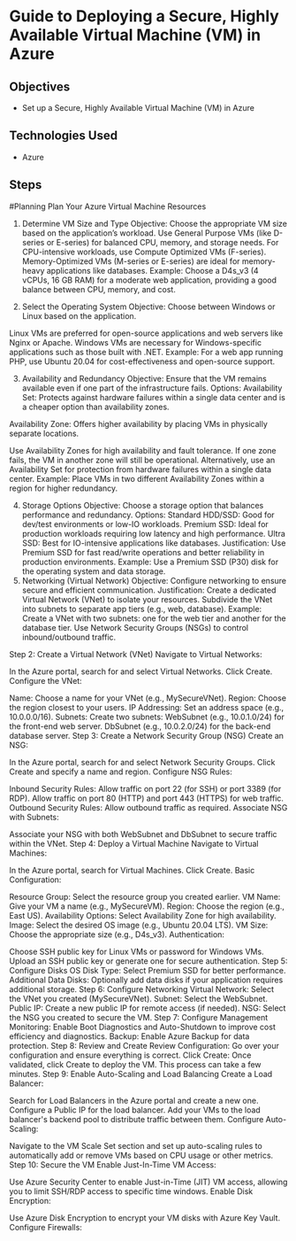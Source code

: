 # Guide to Deploying a Secure, Highly Available Virtual Machine (VM) in Azure

## Objectives
- Set up a Secure, Highly Available Virtual Machine (VM) in Azure


## Technologies Used
- Azure

## Steps

#Planning
Plan Your Azure Virtual Machine Resources
1. Determine VM Size and Type
Objective: Choose the appropriate VM size based on the application’s workload.
Use General Purpose VMs (like D-series or E-series) for balanced CPU, memory, and storage needs.
For CPU-intensive workloads, use Compute Optimized VMs (F-series).
Memory-Optimized VMs (M-series or E-series) are ideal for memory-heavy applications like databases.
Example: Choose a D4s_v3 (4 vCPUs, 16 GB RAM) for a moderate web application, providing a good balance between CPU, memory, and cost.

2. Select the Operating System
Objective: Choose between Windows or Linux based on the application.

Linux VMs are preferred for open-source applications and web servers like Nginx or Apache.
Windows VMs are necessary for Windows-specific applications such as those built with .NET.
Example: For a web app running PHP, use Ubuntu 20.04 for cost-effectiveness and open-source support.

3. Availability and Redundancy
Objective: Ensure that the VM remains available even if one part of the infrastructure fails. 
Options:
Availability Set: Protects against hardware failures within a single data center and is a cheaper option than availability zones.

Availability Zone: Offers higher availability by placing VMs in physically separate locations.

Use Availability Zones for high availability and fault tolerance. If one zone fails, the VM in another zone will still be operational.
Alternatively, use an Availability Set for protection from hardware failures within a single data center.
Example: Place VMs in two different Availability Zones within a region for higher redundancy.

4. Storage Options
Objective: Choose a storage option that balances performance and redundancy.
Options:
Standard HDD/SSD: Good for dev/test environments or low-IO workloads.
Premium SSD: Ideal for production workloads requiring low latency and high performance.
Ultra SSD: Best for IO-intensive applications like databases.
Justification:
Use Premium SSD for fast read/write operations and better reliability in production environments.
Example: Use a Premium SSD (P30) disk for the operating system and data storage.
5. Networking (Virtual Network)
Objective: Configure networking to ensure secure and efficient communication.
Justification:
Create a dedicated Virtual Network (VNet) to  isolate your resources.
Subdivide the VNet into subnets to separate app tiers (e.g., web, database).
Example:
Create a VNet with two subnets: one for the web tier and another for the database tier.
Use Network Security Groups (NSGs) to control inbound/outbound traffic.

Step 2: Create a Virtual Network (VNet)
Navigate to Virtual Networks:

In the Azure portal, search for and select Virtual Networks.
Click Create.
Configure the VNet:

Name: Choose a name for your VNet (e.g., MySecureVNet).
Region: Choose the region closest to your users.
IP Addressing: Set an address space (e.g., 10.0.0.0/16).
Subnets:
Create two subnets:
WebSubnet (e.g., 10.0.1.0/24) for the front-end web server.
DbSubnet (e.g., 10.0.2.0/24) for the back-end database server.
Step 3: Create a Network Security Group (NSG)
Create an NSG:

In the Azure portal, search for and select Network Security Groups.
Click Create and specify a name and region.
Configure NSG Rules:

Inbound Security Rules:
Allow traffic on port 22 (for SSH) or port 3389 (for RDP).
Allow traffic on port 80 (HTTP) and port 443 (HTTPS) for web traffic.
Outbound Security Rules: Allow outbound traffic as required.
Associate NSG with Subnets:

Associate your NSG with both WebSubnet and DbSubnet to secure traffic within the VNet.
Step 4: Deploy a Virtual Machine
Navigate to Virtual Machines:

In the Azure portal, search for Virtual Machines.
Click Create.
Basic Configuration:

Resource Group: Select the resource group you created earlier.
VM Name: Give your VM a name (e.g., MySecureVM).
Region: Choose the region (e.g., East US).
Availability Options: Select Availability Zone for high availability.
Image: Select the desired OS image (e.g., Ubuntu 20.04 LTS).
VM Size: Choose the appropriate size (e.g., D4s_v3).
Authentication:

Choose SSH public key for Linux VMs or password for Windows VMs.
Upload an SSH public key or generate one for secure authentication.
Step 5: Configure Disks
OS Disk Type: Select Premium SSD for better performance.
Additional Data Disks: Optionally add data disks if your application requires additional storage.
Step 6: Configure Networking
Virtual Network: Select the VNet you created (MySecureVNet).
Subnet: Select the WebSubnet.
Public IP: Create a new public IP for remote access (if needed).
NSG: Select the NSG you created to secure the VM.
Step 7: Configure Management
Monitoring: Enable Boot Diagnostics and Auto-Shutdown to improve cost efficiency and diagnostics.
Backup: Enable Azure Backup for data protection.
Step 8: Review and Create
Review Configuration: Go over your configuration and ensure everything is correct.
Click Create: Once validated, click Create to deploy the VM. This process can take a few minutes.
Step 9: Enable Auto-Scaling and Load Balancing
Create a Load Balancer:

Search for Load Balancers in the Azure portal and create a new one.
Configure a Public IP for the load balancer.
Add your VMs to the load balancer's backend pool to distribute traffic between them.
Configure Auto-Scaling:

Navigate to the VM Scale Set section and set up auto-scaling rules to automatically add or remove VMs based on CPU usage or other metrics.
Step 10: Secure the VM
Enable Just-In-Time VM Access:

Use Azure Security Center to enable Just-in-Time (JIT) VM access, allowing you to limit SSH/RDP access to specific time windows.
Enable Disk Encryption:

Use Azure Disk Encryption to encrypt your VM disks with Azure Key Vault.
Configure Firewalls:


